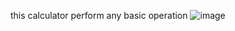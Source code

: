this calculator perform any basic operation
![image](https://github.com/harishmodi129/Afme-technology-calculator/assets/130757047/bf6415fa-7433-44a7-93c2-7551aa1fc8ca)
